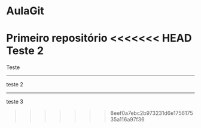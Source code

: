 # AulaGit
 Primeiro repositório
<<<<<<< HEAD
Teste 2
=======
Teste
***
teste 2
***
teste 3
>>>>>>> 8eef0a7ebc2b973231d6e175617535a116a97f36
